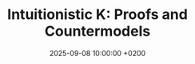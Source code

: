 ---
title: >-
    Intuitionistic K: Proofs and Countermodels
location:  
    <a href="https://conferences.cirm-math.fr/3377.html" target="_blank">Synthetic mathematics, logic-affine computation and efficient proof systems</a> @ CIRM, Luminy. 
date: 2025-09-08 10:00:00 +0200

---